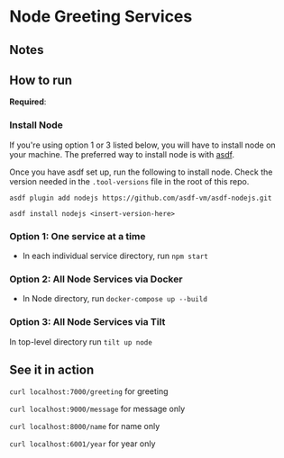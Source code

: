 # Node Greeting Services

## Notes


## How to run

**Required**: 

### Install Node
If you're using option 1 or 3 listed below, you will have to install node on your machine. The preferred way to install node is with [asdf](https://asdf-vm.com/guide/getting-started.html#_1-install-dependencies).

Once you have asdf set up, run the following to install node. Check the version needed in the `.tool-versions` file in the root of this repo.

```
asdf plugin add nodejs https://github.com/asdf-vm/asdf-nodejs.git
```

```
asdf install nodejs <insert-version-here>
```

### Option 1: One service at a time

- In each individual service directory, run `npm start`

### Option 2: All Node Services via Docker

- In Node directory, run `docker-compose up --build`

### Option 3: All Node Services via Tilt

In top-level directory run `tilt up node`

## See it in action

`curl localhost:7000/greeting` for greeting

`curl localhost:9000/message` for message only

`curl localhost:8000/name` for name only

`curl localhost:6001/year` for year only

